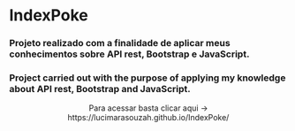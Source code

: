 # IndexPoke
<h3>Projeto realizado com a finalidade de aplicar meus conhecimentos sobre API rest, Bootstrap e JavaScript.</h3>
<h3>Project carried out with the purpose of applying my knowledge about API rest, Bootstrap and JavaScript.</h3>
<p align=center>Para acessar basta clicar aqui -> https://lucimarasouzah.github.io/IndexPoke/ </p>
